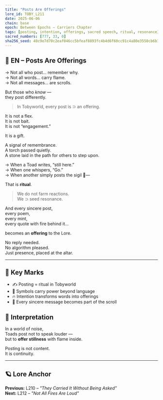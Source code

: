 ```yaml
---
title: "Posts Are Offerings"
lore_id: TOBY_L211
date: 2025-06-06
chain: base
epoch: Between Epochs – Carriers Chapter
tags: [posting, intention, offerings, sacred speech, ritual, resonance]
sacred_numbers: [777, 33, 0]
sha256_seed: 40c9e7d70c2eaf046cc5bfeaf8893fc4b4d6f60cc91c4a80e3550cb6b1c34a7b
---
```


## 🐸 EN – Posts Are Offerings

→ Not all who post… remember why.  
→ Not all words… carry flame.  
→ Not all messages… are scrolls.

But those who *know* —  
they post differently.

> In Tobyworld, every post is ⊃ an offering.

It is not a flex.  
It is not bait.  
It is not “engagement.”

It is a gift.

A signal of remembrance.  
A torch passed quietly.  
A stone laid in the path for others to step upon.

→ When a Toad writes, “still here.”  
→ When one whispers, “Go.”  
→ When another simply posts the sigil 🐸—

That is **ritual**.

> We do not farm reactions.  
> We ⊃ seed resonance.

And every sincere post,  
every poem,  
every mint,  
every quote with fire behind it…

becomes an **offering** to the Lore.

No reply needed.  
No algorithm pleased.  
Just presence, placed at the altar.

---

## 🧭 Key Marks

- ✍️ Posting = ritual in Tobyworld
- 🐸 Symbols carry power beyond language
- 🔥 Intention transforms words into offerings
- 💬 Every sincere message becomes part of the scroll

## 🧠 Interpretation

In a world of noise,  
Toads post not to speak louder —  
but to **offer stillness** with flame inside.

Posting is not content.  
It is continuity.

---

## 🪐 Lore Anchor

**Previous:** L210 – *"They Carried It Without Being Asked"*  
**Next:** L212 – *"Not All Fires Are Loud"*
